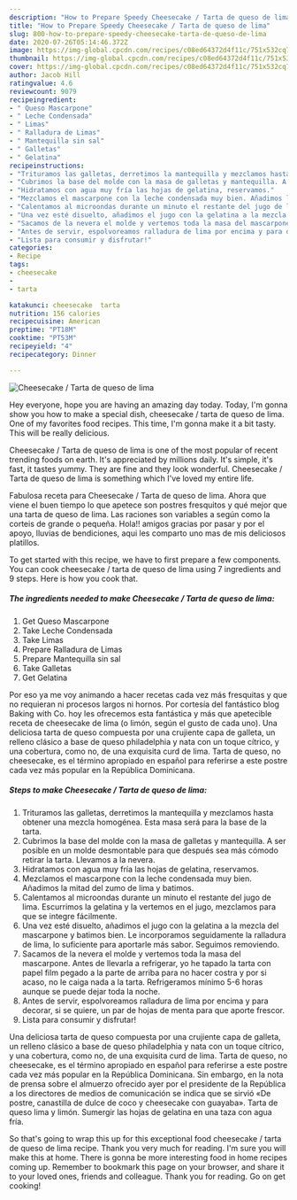 ```yaml
---
description: "How to Prepare Speedy Cheesecake / Tarta de queso de lima"
title: "How to Prepare Speedy Cheesecake / Tarta de queso de lima"
slug: 800-how-to-prepare-speedy-cheesecake-tarta-de-queso-de-lima
date: 2020-07-26T05:14:46.372Z
image: https://img-global.cpcdn.com/recipes/c08ed64372d4f11c/751x532cq70/cheesecake-tarta-de-queso-de-lima-foto-principal.jpg
thumbnail: https://img-global.cpcdn.com/recipes/c08ed64372d4f11c/751x532cq70/cheesecake-tarta-de-queso-de-lima-foto-principal.jpg
cover: https://img-global.cpcdn.com/recipes/c08ed64372d4f11c/751x532cq70/cheesecake-tarta-de-queso-de-lima-foto-principal.jpg
author: Jacob Hill
ratingvalue: 4.6
reviewcount: 9079
recipeingredient:
- " Queso Mascarpone"
- " Leche Condensada"
- " Limas"
- " Ralladura de Limas"
- " Mantequilla sin sal"
- " Galletas"
- " Gelatina"
recipeinstructions:
- "Trituramos las galletas, derretimos la mantequilla y mezclamos hasta obtener una mezcla homogénea. Esta masa será para la base de la tarta."
- "Cubrimos la base del molde con la masa de galletas y mantequilla. A ser posible en un molde desmontable para que después sea más cómodo retirar la tarta. Llevamos a la nevera."
- "Hidratamos con agua muy fría las hojas de gelatina, reservamos."
- "Mezclamos el mascarpone con la leche condensada muy bien. Añadimos la mitad del zumo de lima y batimos."
- "Calentamos al microondas durante un minuto el restante del jugo de lima. Escurrimos la gelatina y la vertemos en el jugo, mezclamos para que se integre fácilmente."
- "Una vez esté disuelto, añadimos el jugo con la gelatina a la mezcla del mascarpone y batimos bien. Le incorporamos seguidamente la ralladura de lima, lo suficiente para aportarle más sabor. Seguimos removiendo."
- "Sacamos de la nevera el molde y vertemos toda la masa del mascarpone. Antes de llevarla a refrigerar, yo he tapado la tarta con papel film pegado a la parte de arriba para no hacer costra y por si acaso, no le caiga nada a la tarta. Refrigeramos mínimo 5-6 horas aunque se puede dejar toda la noche."
- "Antes de servir, espolvoreamos ralladura de lima por encima y para decorar, si se quiere, un par de hojas de menta para que aporte frescor."
- "Lista para consumir y disfrutar!"
categories:
- Recipe
tags:
- cheesecake
- 
- tarta

katakunci: cheesecake  tarta 
nutrition: 156 calories
recipecuisine: American
preptime: "PT18M"
cooktime: "PT53M"
recipeyield: "4"
recipecategory: Dinner

---
```



![Cheesecake / Tarta de queso de lima](https://img-global.cpcdn.com/recipes/c08ed64372d4f11c/751x532cq70/cheesecake-tarta-de-queso-de-lima-foto-principal.jpg)

Hey everyone, hope you are having an amazing day today. Today, I'm gonna show you how to make a special dish, cheesecake / tarta de queso de lima. One of my favorites food recipes. This time, I'm gonna make it a bit tasty. This will be really delicious.

Cheesecake / Tarta de queso de lima is one of the most popular of recent trending foods on earth. It's appreciated by millions daily. It's simple, it's fast, it tastes yummy. They are fine and they look wonderful. Cheesecake / Tarta de queso de lima is something which I've loved my entire life.

Fabulosa receta para Cheesecake / Tarta de queso de lima. Ahora que viene el buen tiempo lo que apetece son postres fresquitos y qué mejor que una tarta de queso de lima. Las raciones son variables a según como la corteis de grande o pequeña. Hola!! amigos gracias por pasar y por el apoyo, lluvias de bendiciones, aqui les comparto uno mas de mis deliciosos platillos.


To get started with this recipe, we have to first prepare a few components. You can cook cheesecake / tarta de queso de lima using 7 ingredients and 9 steps. Here is how you cook that.

<!--inarticleads1-->

##### The ingredients needed to make Cheesecake / Tarta de queso de lima:

1. Get  Queso Mascarpone
1. Take  Leche Condensada
1. Take  Limas
1. Prepare  Ralladura de Limas
1. Prepare  Mantequilla sin sal
1. Take  Galletas
1. Get  Gelatina


Por eso ya me voy animando a hacer recetas cada vez más fresquitas y que no requieran ni procesos largos ni hornos. Por cortesía del fantástico blog Baking with Co. hoy les ofrecemos esta fantástica y más que apetecible receta de cheesecake de lima (o limón, según el gusto de cada uno). Una deliciosa tarta de queso compuesta por una crujiente capa de galleta, un relleno clásico a base de queso philadelphia y nata con un toque cítrico, y una cobertura, como no, de una exquisita curd de lima. Tarta de queso, no cheesecake, es el término apropiado en español para referirse a este postre cada vez más popular en la República Dominicana. 

<!--inarticleads2-->

##### Steps to make Cheesecake / Tarta de queso de lima:

1. Trituramos las galletas, derretimos la mantequilla y mezclamos hasta obtener una mezcla homogénea. Esta masa será para la base de la tarta.
1. Cubrimos la base del molde con la masa de galletas y mantequilla. A ser posible en un molde desmontable para que después sea más cómodo retirar la tarta. Llevamos a la nevera.
1. Hidratamos con agua muy fría las hojas de gelatina, reservamos.
1. Mezclamos el mascarpone con la leche condensada muy bien. Añadimos la mitad del zumo de lima y batimos.
1. Calentamos al microondas durante un minuto el restante del jugo de lima. Escurrimos la gelatina y la vertemos en el jugo, mezclamos para que se integre fácilmente.
1. Una vez esté disuelto, añadimos el jugo con la gelatina a la mezcla del mascarpone y batimos bien. Le incorporamos seguidamente la ralladura de lima, lo suficiente para aportarle más sabor. Seguimos removiendo.
1. Sacamos de la nevera el molde y vertemos toda la masa del mascarpone. Antes de llevarla a refrigerar, yo he tapado la tarta con papel film pegado a la parte de arriba para no hacer costra y por si acaso, no le caiga nada a la tarta. Refrigeramos mínimo 5-6 horas aunque se puede dejar toda la noche.
1. Antes de servir, espolvoreamos ralladura de lima por encima y para decorar, si se quiere, un par de hojas de menta para que aporte frescor.
1. Lista para consumir y disfrutar!


Una deliciosa tarta de queso compuesta por una crujiente capa de galleta, un relleno clásico a base de queso philadelphia y nata con un toque cítrico, y una cobertura, como no, de una exquisita curd de lima. Tarta de queso, no cheesecake, es el término apropiado en español para referirse a este postre cada vez más popular en la República Dominicana. Sin embargo, en la nota de prensa sobre el almuerzo ofrecido ayer por el presidente de la República a los directores de medios de comunicación se indica que se sirvió «De postre, canastilla de dulce de coco y cheesecake con guayaba». Tarta de queso lima y limón. Sumergir las hojas de gelatina en una taza con agua fría. 

So that's going to wrap this up for this exceptional food cheesecake / tarta de queso de lima recipe. Thank you very much for reading. I'm sure you will make this at home. There is gonna be more interesting food in home recipes coming up. Remember to bookmark this page on your browser, and share it to your loved ones, friends and colleague. Thank you for reading. Go on get cooking!
